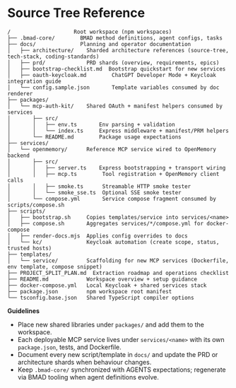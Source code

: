 # Source Tree Reference

```
/                    Root workspace (npm workspaces)
├── .bmad-core/        BMAD method definitions, agent configs, tasks
├── docs/              Planning and operator documentation
│   ├── architecture/    Sharded architecture references (source-tree, tech-stack, coding-standards)
│   ├── prd/             PRD shards (overview, requirements, epics)
│   ├── bootstrap-checklist.md  Bootstrap quickstart for new services
│   ├── oauth-keycloak.md        ChatGPT Developer Mode + Keycloak integration guide
│   └── config.sample.json       Template variables consumed by doc renderer
├── packages/
│   └── mcp-auth-kit/    Shared OAuth + manifest helpers consumed by services
│       ├── src/
│       │   ├── env.ts       Env parsing + validation
│       │   └── index.ts     Express middleware + manifest/PRM helpers
│       └── README.md        Package usage expectations
├── services/
│   └── openmemory/      Reference MCP service wired to OpenMemory backend
│       ├── src/
│       │   ├── server.ts    Express bootstrapping + transport wiring
│       │   ├── mcp.ts        Tool registration + OpenMemory client calls
│       │   ├── smoke.ts      Streamable HTTP smoke tester
│       │   └── smoke_sse.ts  Optional SSE smoke tester
│       └── compose.yml       Service compose fragment consumed by scripts/compose.sh
├── scripts/
│   ├── bootstrap.sh     Copies templates/service into services/<name>
│   ├── compose.sh       Aggregates services/*/compose.yml for docker-compose
│   ├── render-docs.mjs  Applies config overrides to docs
│   └── kc/              Keycloak automation (create scope, status, trusted hosts)
├── templates/
│   └── service/         Scaffolding for new MCP services (Dockerfile, env template, compose snippet)
├── PROJECT_SPLIT_PLAN.md  Extraction roadmap and operations checklist
├── README.md            Workspace overview + setup guidance
├── docker-compose.yml   Local Keycloak + shared services stack
├── package.json         npm workspace root manifest
└── tsconfig.base.json   Shared TypeScript compiler options
```

**Guidelines**
- Place new shared libraries under `packages/` and add them to the workspace.
- Each deployable MCP service lives under `services/<name>` with its own `package.json`, tests, and Dockerfile.
- Document every new script/template in `docs/` and update the PRD or architecture shards when behaviour changes.
- Keep `.bmad-core/` synchronized with AGENTS expectations; regenerate via BMAD tooling when agent definitions evolve.
